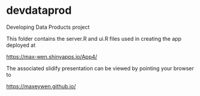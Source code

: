 devdataprod
===========

Developing Data Products project

This folder contains the server.R and ui.R files used in creating the app deployed at

https://max-wen.shinyapps.io/App4/

The associated slidify presentation can be viewed by pointing your browser to 

https://maxeywen.github.io/
